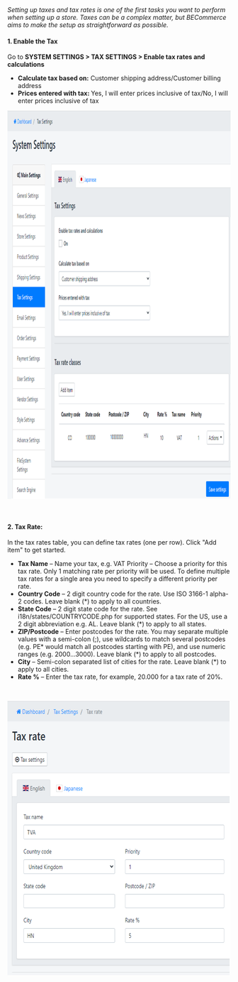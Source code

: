 <p>&nbsp;</p>
<p><em>Setting up taxes and tax rates is one of the first tasks you want to perform when setting up a store. Taxes can be a complex matter, but BECommerce aims to make the setup as straightforward as possible.</em></p>
<h4>1. Enable the Tax&nbsp;</h4>
<p>Go to <strong>SYSTEM SETTINGS &gt; TAX SETTINGS &gt; Enable tax rates and calculations</strong></p>
<ul>
<li><strong>Calculate tax based on:</strong>&nbsp;Customer shipping address/Customer billing address</li>
<li><strong>Prices entered with tax: </strong>Yes, I will enter prices inclusive of tax/No, I will enter prices inclusive of tax</li>
</ul>
<p><img src="/assets/images/tax-settings/b56ad9e06a905f4d70218b68263c4c9f.png" alt="" width="1048" height="875" /></p>
<p>&nbsp;</p>
<h4>2. Tax Rate:</h4>
<p>In the tax rates table, you can define tax rates (one per row). Click "Add item"&nbsp;to get started.</p>
<ul>
<li><strong>Tax Name</strong> &ndash; Name your tax, e.g. VAT Priority &ndash; Choose a priority for this tax rate. Only 1 matching rate per priority will be used. To define multiple tax rates for a single area you need to specify a different priority per rate.</li>
<li><strong>Country Code</strong> &ndash; 2 digit country code for the rate. Use ISO 3166-1 alpha-2 codes. Leave blank (*) to apply to all countries.</li>
<li><strong>State Code</strong> &ndash; 2 digit state code for the rate. See i18n/states/COUNTRYCODE.php for supported states. For the US, use a 2 digit abbreviation e.g. AL. Leave blank (*) to apply to all states.</li>
<li><strong>ZIP/Postcode</strong> &ndash; Enter postcodes for the rate. You may separate multiple values with a semi-colon (;), use wildcards to match several postcodes (e.g. PE* would match all postcodes starting with PE), and use numeric ranges (e.g. 2000&hellip;3000). Leave blank (*) to apply to all postcodes.</li>
<li><strong> City</strong> &ndash; Semi-colon separated list of cities for the rate. Leave blank (*) to apply to all cities.</li>
<li><strong>Rate %</strong> &ndash; Enter the tax rate, for example, 20.000 for a tax rate of 20%.</li>
</ul>
<p>&nbsp;</p>
<p><img src="/assets/images/tax-settings/9e0d950b66a33292055708a6d8717957.png" alt="" width="664" height="619" /></p>
